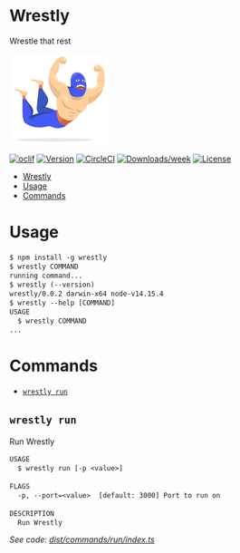# Wrestly

Wrestle that rest

![Wrestly](logo.svg "Wrestly")

[![oclif](https://img.shields.io/badge/cli-oclif-brightgreen.svg)](https://oclif.io)
[![Version](https://img.shields.io/npm/v/oclif-hello-world.svg)](https://npmjs.org/package/oclif-hello-world)
[![CircleCI](https://circleci.com/gh/oclif/hello-world/tree/main.svg?style=shield)](https://circleci.com/gh/oclif/hello-world/tree/main)
[![Downloads/week](https://img.shields.io/npm/dw/oclif-hello-world.svg)](https://npmjs.org/package/oclif-hello-world)
[![License](https://img.shields.io/npm/l/oclif-hello-world.svg)](https://github.com/oclif/hello-world/blob/main/package.json)

<!-- toc -->
* [Wrestly](#wrestly)
* [Usage](#usage)
* [Commands](#commands)
<!-- tocstop -->

# Usage

<!-- usage -->
```sh-session
$ npm install -g wrestly
$ wrestly COMMAND
running command...
$ wrestly (--version)
wrestly/0.0.2 darwin-x64 node-v14.15.4
$ wrestly --help [COMMAND]
USAGE
  $ wrestly COMMAND
...
```
<!-- usagestop -->

# Commands

<!-- commands -->
* [`wrestly run`](#wrestly-run)

## `wrestly run`

Run Wrestly

```
USAGE
  $ wrestly run [-p <value>]

FLAGS
  -p, --port=<value>  [default: 3000] Port to run on

DESCRIPTION
  Run Wrestly
```

_See code: [dist/commands/run/index.ts](https://github.com/royletron/wrestly/blob/v0.0.2/dist/commands/run/index.ts)_
<!-- commandsstop -->
